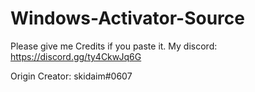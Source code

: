 # Windows-Activator-Source
Please give me Credits if you paste it. My discord: https://discord.gg/ty4CkwJq6G

Origin Creator: skidaim#0607
